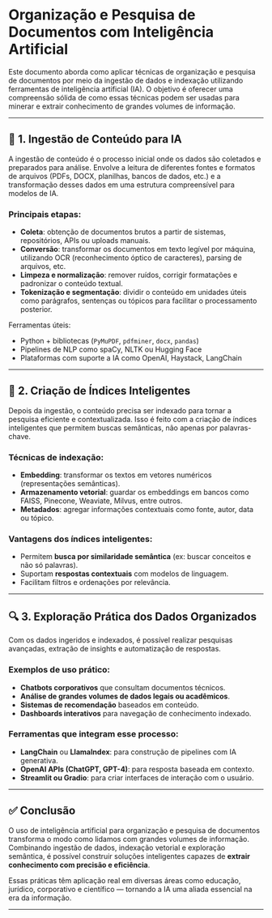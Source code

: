 
# Organização e Pesquisa de Documentos com Inteligência Artificial

Este documento aborda como aplicar técnicas de organização e pesquisa de documentos por meio da ingestão de dados e indexação utilizando ferramentas de inteligência artificial (IA). O objetivo é oferecer uma compreensão sólida de como essas técnicas podem ser usadas para minerar e extrair conhecimento de grandes volumes de informação.

---

## 🧩 1. Ingestão de Conteúdo para IA

A ingestão de conteúdo é o processo inicial onde os dados são coletados e preparados para análise. Envolve a leitura de diferentes fontes e formatos de arquivos (PDFs, DOCX, planilhas, bancos de dados, etc.) e a transformação desses dados em uma estrutura compreensível para modelos de IA.

### Principais etapas:
- **Coleta**: obtenção de documentos brutos a partir de sistemas, repositórios, APIs ou uploads manuais.
- **Conversão**: transformar os documentos em texto legível por máquina, utilizando OCR (reconhecimento óptico de caracteres), parsing de arquivos, etc.
- **Limpeza e normalização**: remover ruídos, corrigir formatações e padronizar o conteúdo textual.
- **Tokenização e segmentação**: dividir o conteúdo em unidades úteis como parágrafos, sentenças ou tópicos para facilitar o processamento posterior.

Ferramentas úteis:
- Python + bibliotecas (`PyMuPDF`, `pdfminer`, `docx`, `pandas`)
- Pipelines de NLP como spaCy, NLTK ou Hugging Face
- Plataformas com suporte a IA como OpenAI, Haystack, LangChain

---

## 🧠 2. Criação de Índices Inteligentes

Depois da ingestão, o conteúdo precisa ser indexado para tornar a pesquisa eficiente e contextualizada. Isso é feito com a criação de índices inteligentes que permitem buscas semânticas, não apenas por palavras-chave.

### Técnicas de indexação:
- **Embedding**: transformar os textos em vetores numéricos (representações semânticas).
- **Armazenamento vetorial**: guardar os embeddings em bancos como FAISS, Pinecone, Weaviate, Milvus, entre outros.
- **Metadados**: agregar informações contextuais como fonte, autor, data ou tópico.

### Vantagens dos índices inteligentes:
- Permitem **busca por similaridade semântica** (ex: buscar conceitos e não só palavras).
- Suportam **respostas contextuais** com modelos de linguagem.
- Facilitam filtros e ordenações por relevância.

---

## 🔍 3. Exploração Prática dos Dados Organizados

Com os dados ingeridos e indexados, é possível realizar pesquisas avançadas, extração de insights e automatização de respostas.

### Exemplos de uso prático:
- **Chatbots corporativos** que consultam documentos técnicos.
- **Análise de grandes volumes de dados legais ou acadêmicos**.
- **Sistemas de recomendação** baseados em conteúdo.
- **Dashboards interativos** para navegação de conhecimento indexado.

### Ferramentas que integram esse processo:
- **LangChain** ou **LlamaIndex**: para construção de pipelines com IA generativa.
- **OpenAI APIs (ChatGPT, GPT-4)**: para resposta baseada em contexto.
- **Streamlit ou Gradio**: para criar interfaces de interação com o usuário.

---

## ✅ Conclusão

O uso de inteligência artificial para organização e pesquisa de documentos transforma o modo como lidamos com grandes volumes de informação. Combinando ingestão de dados, indexação vetorial e exploração semântica, é possível construir soluções inteligentes capazes de **extrair conhecimento com precisão e eficiência**.

Essas práticas têm aplicação real em diversas áreas como educação, jurídico, corporativo e científico — tornando a IA uma aliada essencial na era da informação.

---
